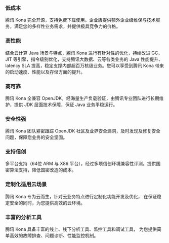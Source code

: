 ### 低成本

腾讯 Kona 完全开源，支持免费下载使用。企业版提供额外企业级维保与技术服务，满足您的多样性业务需求，并提供极具竞争力的价格。

### 高性能

结合云计算 Java 场景与特点，腾讯 Kona 进行有针对性的优化，持续改进 GC、JIT 等引擎，指令级别优化，支持腾讯大数据、云等各类业务的 Java 性能提升、latency SLA 提高，稳定支撑内部超百万核级业务。您可以享受到腾讯 Kona 带来的启动速度、性能以及存储方面的提升。

### 高可靠

腾讯 Kona 全兼容 OpenJDK，经海量生产负载验证，由腾讯专业团队进行长期维护，提供 JDK 层面技术保障，保证 Java 业务平稳运行。

### 安全性强

腾讯 Kona 团队紧密跟踪 OpenJDK 社区及业界安全漏洞，及时发现及修复安全问题，保障您业务的安全坚固。

### 支持信创

多平台支持（64位 ARM 与 X86 平台），经过多项信创环境兼容性评测。提供国密算法支持，降低国密改造的成本。

### 定制化适用云场景 

腾讯 Kona 专为云而生，针对云业务特点进行定制化功能开发及优化， 在保证稳定安全的同时，为您提供高效的云环境。

### 丰富的分析工具

腾讯 Kona 具备丰富的线上、线下分析工具、监控工具和调试工具， 为您提供简单高效的故障排查、问题诊断、性能监控机制。
